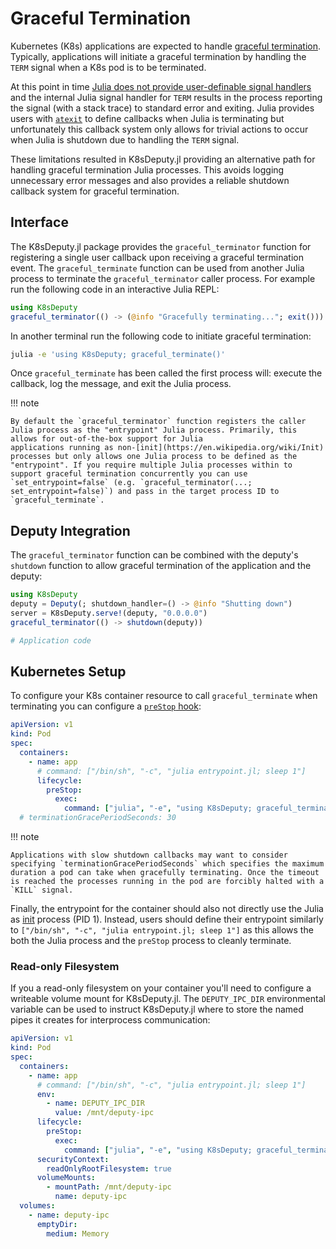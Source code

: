 # Graceful Termination

Kubernetes (K8s) applications are expected to handle [graceful termination](https://cloud.google.com/blog/products/containers-kubernetes/kubernetes-best-practices-terminating-with-grace). Typically,
applications will initiate a graceful termination by handling the `TERM` signal when a K8s pod is to be terminated.

At this point in time [Julia does not provide user-definable signal handlers](https://github.com/JuliaLang/julia/issues/14675) and the internal Julia signal handler for `TERM` results in the process reporting the signal (with a stack trace) to standard error and exiting. Julia provides users with [`atexit`](https://docs.julialang.org/en/v1/base/base/#Base.atexit) to define callbacks when Julia is terminating but unfortunately this callback system only allows for trivial actions to occur when Julia is shutdown due to handling the `TERM` signal.

These limitations resulted in K8sDeputy.jl providing an alternative path for handling graceful termination Julia processes. This avoids logging unnecessary error messages and also provides a reliable shutdown callback system for graceful termination.

## Interface

The K8sDeputy.jl package provides the `graceful_terminator` function for registering a single user callback upon receiving a graceful termination event. The `graceful_terminate` function can be used from another Julia process to terminate the `graceful_terminator` caller process. For example run the following code in an interactive Julia REPL:

```julia
using K8sDeputy
graceful_terminator(() -> (@info "Gracefully terminating..."; exit()))
```

In another terminal run the following code to initiate graceful termination:

```sh
julia -e 'using K8sDeputy; graceful_terminate()'
```

Once `graceful_terminate` has been called the first process will: execute the callback, log the message, and exit the Julia process.

!!! note

    By default the `graceful_terminator` function registers the caller Julia process as the "entrypoint" Julia process. Primarily, this allows for out-of-the-box support for Julia
    applications running as non-[init](https://en.wikipedia.org/wiki/Init) processes but only allows one Julia process to be defined as the "entrypoint". If you require multiple Julia processes within to support graceful termination concurrently you can use `set_entrypoint=false` (e.g. `graceful_terminator(...; set_entrypoint=false)`) and pass in the target process ID to `graceful_terminate`.

## Deputy Integration

The `graceful_terminator` function can be combined with the deputy's `shutdown` function to allow graceful termination of the application and the deputy:

```julia
using K8sDeputy
deputy = Deputy(; shutdown_handler=() -> @info "Shutting down")
server = K8sDeputy.serve!(deputy, "0.0.0.0")
graceful_terminator(() -> shutdown(deputy))

# Application code
```

## Kubernetes Setup

To configure your K8s container resource to call `graceful_terminate` when terminating you can configure a [`preStop` hook](https://kubernetes.io/docs/concepts/containers/container-lifecycle-hooks/#container-hooks):

```yaml
apiVersion: v1
kind: Pod
spec:
  containers:
    - name: app
      # command: ["/bin/sh", "-c", "julia entrypoint.jl; sleep 1"]
      lifecycle:
        preStop:
          exec:
            command: ["julia", "-e", "using K8sDeputy; graceful_terminate()"]
  # terminationGracePeriodSeconds: 30
```

!!! note

    Applications with slow shutdown callbacks may want to consider specifying `terminationGracePeriodSeconds` which specifies the maximum duration a pod can take when gracefully terminating. Once the timeout is reached the processes running in the pod are forcibly halted with a `KILL` signal.

Finally, the entrypoint for the container should also not directly use the Julia as [init](https://en.wikipedia.org/wiki/Init) process (PID 1). Instead, users should define their entrypoint similarly to
`["/bin/sh", "-c", "julia entrypoint.jl; sleep 1"]` as this allows the both the Julia process and the `preStop` process to cleanly terminate.

### Read-only Filesystem

If you a read-only filesystem on your container you'll need to configure a writeable volume mount for K8sDeputy.jl. The `DEPUTY_IPC_DIR` environmental variable can be used to instruct K8sDeputy.jl where to store the named pipes it creates for interprocess communication:

```yaml
apiVersion: v1
kind: Pod
spec:
  containers:
    - name: app
      # command: ["/bin/sh", "-c", "julia entrypoint.jl; sleep 1"]
      env:
        - name: DEPUTY_IPC_DIR
          value: /mnt/deputy-ipc
      lifecycle:
        preStop:
          exec:
            command: ["julia", "-e", "using K8sDeputy; graceful_terminate()"]
      securityContext:
        readOnlyRootFilesystem: true
      volumeMounts:
        - mountPath: /mnt/deputy-ipc
          name: deputy-ipc
  volumes:
    - name: deputy-ipc
      emptyDir:
        medium: Memory
```
